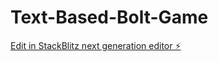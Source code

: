 # Text-Based-Bolt-Game

[Edit in StackBlitz next generation editor ⚡️](https://stackblitz.com/~/github.com/jbrow028/Text-Based-Bolt-Game)